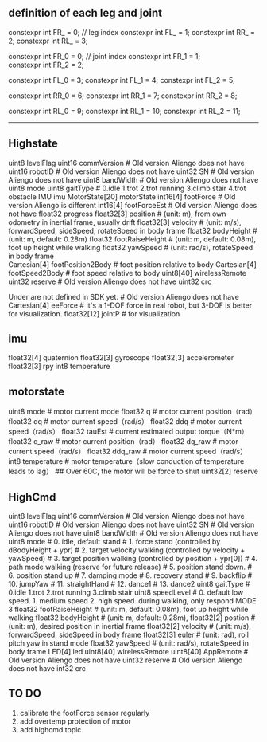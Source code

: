 ## definition of each leg and joint
constexpr int FR_ = 0;       // leg index
constexpr int FL_ = 1;
constexpr int RR_ = 2;
constexpr int RL_ = 3;

constexpr int FR_0 = 0;      // joint index
constexpr int FR_1 = 1;      
constexpr int FR_2 = 2;

constexpr int FL_0 = 3;
constexpr int FL_1 = 4;
constexpr int FL_2 = 5;

constexpr int RR_0 = 6;
constexpr int RR_1 = 7;
constexpr int RR_2 = 8;

constexpr int RL_0 = 9;
constexpr int RL_1 = 10;
constexpr int RL_2 = 11;

---
## Highstate

uint8 levelFlag
uint16 commVersion                  # Old version Aliengo does not have
uint16 robotID                      # Old version Aliengo does not have
uint32 SN                           # Old version Aliengo does not have
uint8 bandWidth                     # Old version Aliengo does not have
uint8 mode
uint8 gaitType                      # 0.idle  1.trot  2.trot running  3.climb stair  4.trot obstacle
IMU imu
MotorState[20] motorState
int16[4] footForce                  # Old version Aliengo is different
int16[4] footForceEst               # Old version Aliengo does not have
float32 progress
float32[3] position                 # (unit: m), from own odometry in inertial frame, usually drift
float32[3] velocity                 # (unit: m/s), forwardSpeed, sideSpeed, rotateSpeed in body frame
float32 bodyHeight                  # (unit: m, default: 0.28m)
float32 footRaiseHeight             # (unit: m, default: 0.08m), foot up height while walking
float32 yawSpeed                    # (unit: rad/s), rotateSpeed in body frame   
Cartesian[4] footPosition2Body      # foot position relative to body
Cartesian[4] footSpeed2Body         # foot speed relative to body
uint8[40] wirelessRemote
uint32 reserve                      # Old version Aliengo does not have
uint32 crc

Under are not defined in SDK yet. # Old version Aliengo does not have
Cartesian[4] eeForce            # It's a 1-DOF force in real robot, but 3-DOF is better for visualization.
float32[12] jointP              # for visualization


## imu
float32[4] quaternion
float32[3] gyroscope
float32[3] accelerometer
float32[3] rpy
int8 temperature

## motorstate
uint8 mode           # motor current mode 
float32 q            # motor current position（rad）
float32 dq           # motor current speed（rad/s）
float32 ddq          # motor current speed（rad/s）
float32 tauEst       # current estimated output torque（N*m）
float32 q_raw        # motor current position（rad）
float32 dq_raw       # motor current speed（rad/s）
float32 ddq_raw      # motor current speed（rad/s）
int8 temperature     # motor temperature（slow conduction of temperature leads to lag）     ##  Over 60C, the motor will be force to shut
uint32[2] reserve


## HighCmd
uint8 levelFlag
uint16 commVersion              # Old version Aliengo does not have
uint16 robotID                  # Old version Aliengo does not have
uint32 SN                       # Old version Aliengo does not have
uint8 bandWidth                 # Old version Aliengo does not have
uint8 mode                      # 0. idle, default stand 
                                # 1. force stand (controlled by dBodyHeight + ypr)
                                # 2. target velocity walking (controlled by velocity + yawSpeed)
                                # 3. target position walking (controlled by position + ypr[0])
                                # 4. path mode walking (reserve for future release)
                                # 5. position stand down. 
                                # 6. position stand up 
                                # 7. damping mode 
                                # 8. recovery stand
                                # 9. backflip
                                # 10. jumpYaw
                                # 11. straightHand
                                # 12. dance1
                                # 13. dance2
uint8 gaitType                  # 0.idle  1.trot  2.trot running  3.climb stair
uint8 speedLevel                # 0. default low speed. 1. medium speed 2. high speed. during walking, only respond MODE 3
float32 footRaiseHeight         # (unit: m, default: 0.08m), foot up height while walking
float32 bodyHeight              # (unit: m, default: 0.28m),
float32[2] postion              # (unit: m), desired position in inertial frame
float32[2] velocity             # (unit: m/s), forwardSpeed, sideSpeed in body frame
float32[3] euler                # (unit: rad), roll pitch yaw in stand mode
float32 yawSpeed	            # (unit: rad/s), rotateSpeed in body frame
LED[4] led
uint8[40] wirelessRemote
uint8[40] AppRemote             # Old version Aliengo does not have
uint32 reserve                  # Old version Aliengo does not have
int32 crc



##  TO DO 

1. calibrate the footForce sensor regularly
2. add overtemp protection of motor
3. add highcmd topic 
